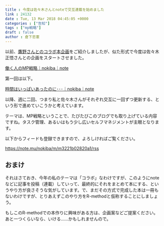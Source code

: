 ```yaml
---
title : 今度は佐々木さんとnoteで交互連載を始めました
link : 24132
date : Tue, 13 Mar 2018 04:45:05 +0000
categories : ["告知"]
tags : ["mp戦略"]
draft : false
author : 倉下忠憲
---
```


以前、<a href="https://rashita.net/blog/?p=23514" title="鷹野さんとのコラボ本企画がSuddenlyに始まりました #倉鷹コラボ本 – R-style">鷹野さんとのコラボ本企画</a>をご紹介しましたが、似た形式で今度は佐々木正悟さんとの企画をスタートさせました。

<a href="https://note.mu/nokiba/m/m3221b02820a1" title="働く人のMP戦略｜nokiba｜note">働く人のMP戦略｜nokiba｜note</a>

第一回は以下。

<a href="https://note.mu/nokiba/n/n776a2b47f16c" title="時間はいっぱいあったのに･･･｜nokiba｜note">時間はいっぱいあったのに･･･｜nokiba｜note</a>

以降、週に二回、つまり私と佐々木さんがそれぞれ交互に一回ずつ更新する、という形で進めていこうかと考えています。

テーマは、MP戦略ということで、たびたびこのブログでも取り上げている内容ですね。タスク管理、あるいはもう少し広いセルフマネジメントが主眼となります。

以下からフィードも登録できますので、よろしければご覧ください。

<a href="https://note.mu/nokiba/m/m3221b02820a1/rss">https://note.mu/nokiba/m/m3221b02820a1/rss</a>

<h2>おまけ</h2>

それはさておき、今年の私のテーマは「コラボ」なわけですが、このようにnoteなどに記事を投稿（連載）していって、最終的にそれをまとめて本にする、というやり方が良さそうな気がしています。で、まだその方式で完成した本は一冊もないわけですが、とりあえずこのやり方をR-methodと仮称することにしましょう。

もしこのR-methodでの本作りに興味がある方は、企画案などご提案ください。あと一つくらいなら、いける……かもしれませんので。
